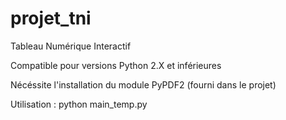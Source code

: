 projet_tni
==========

Tableau Numérique Interactif


Compatible pour versions Python 2.X et inférieures

Nécéssite l'installation du module PyPDF2 (fourni dans le projet)


Utilisation : python main_temp.py
